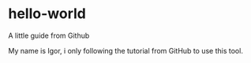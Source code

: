 # hello-world
A little guide from Github 

My name is Igor, i only following the tutorial from GitHub to use this tool.
